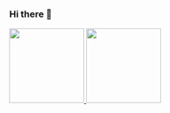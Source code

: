 ### Hi there 👋

<!--
**dikirahman/dikirahman** is a ✨ _special_ ✨ repository because its `README.md` (this file) appears on your GitHub profile.

Here are some ideas to get you started:

- 🔭 I’m currently working on ...
- 🌱 I’m currently learning ...
- 👯 I’m looking to collaborate on ...
- 🤔 I’m looking for help with ...
- 💬 Ask me about ...
- 📫 How to reach me: ...
- 😄 Pronouns: ...
- ⚡ Fun fact: ...
-->

<p align="left">
<a href="https://github.com/dikirahman">
  <img height="135em" src="https://github-readme-stats-eight-theta.vercel.app/api?username=dikirahman&show_icons=true&theme=algolia&include_all_commits=true&count_private=true&theme=default"/>
  <img height="135em" src="https://github-readme-stats-eight-theta.vercel.app/api/top-langs/?username=dikirahman&layout=compact&langs_count=8&theme=default"/>
</a>
</p>
